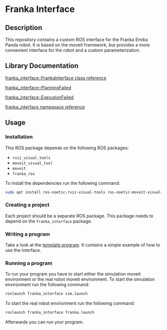 # Franka Interface

## Description

This repository contains a custom ROS interface for the Franka Emika Panda robot. It is based on the moveit framework, but provides a more convenient interface for the robot and a custom parameterization.

## Library Documentation

[franka_interface::FrankaInterface class reference](franka_interface/doc/md/Classes/classfranka__interface_1_1FrankaInterface.md)

[franka_interface::PlanningFailed](franka_interface/doc/md/Classes/classfranka__interface_1_1PlanningFailed.md)

[franka_interface::ExecutionFailed](franka_interface/doc/md/Classes/classfranka__interface_1_1ExecutionFailed.md)

[franka_interface namespace reference](franka_interface/doc/md/Namespaces/namespacefranka__interface.md)

## Usage

### Installation

This ROS package depends on the following ROS packages:

- `rviz_visual_tools`
- `moveit_visual_tool`
- `moveit`
- `franka_ros`

To install the dependencies run the following command:

```bash
sudo apt install ros-noetic-rviz-visual-tools ros-noetic-moveit-visual-tools ros-noetic-moveit ros-noetic-franka-ros
```

### Creating a project

Each project should be a separate ROS package. This package needs to depend on the `franka_interface` package.

### Writing a program

Take a look at the [template program](franka_test_pkg/src/template_node.cpp). It contains a simple example of how to use the interface.

### Running a program

To run your program you have to start either the simulation moveit environment or the real robot moveit environment. To start the simulation environment run the following command:

```bash
roslaunch franka_interface sim.launch
```

To start the real robot environment run the following command:

```bash
roslaunch franka_interface franka.launch
```

Afterwards you can run your program.
